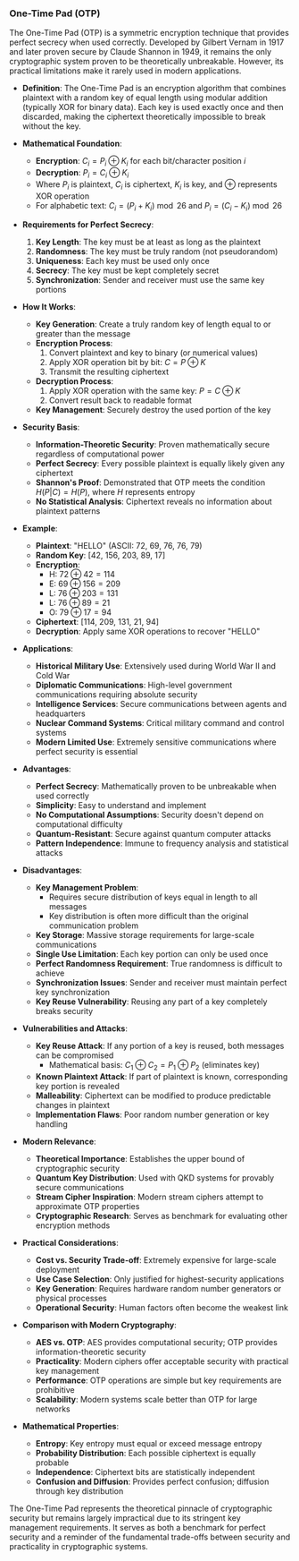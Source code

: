 ### One-Time Pad (OTP)

The One-Time Pad (OTP) is a symmetric encryption technique that provides perfect secrecy when used correctly. Developed by Gilbert Vernam in 1917 and later proven secure by Claude Shannon in 1949, it remains the only cryptographic system proven to be theoretically unbreakable. However, its practical limitations make it rarely used in modern applications.

- **Definition**: The One-Time Pad is an encryption algorithm that combines plaintext with a random key of equal length using modular addition (typically XOR for binary data). Each key is used exactly once and then discarded, making the ciphertext theoretically impossible to break without the key.
    
- **Mathematical Foundation**:
    
    - **Encryption**: $C_i = P_i \oplus K_i$ for each bit/character position $i$
    - **Decryption**: $P_i = C_i \oplus K_i$
    - Where $P_i$ is plaintext, $C_i$ is ciphertext, $K_i$ is key, and $\oplus$ represents XOR operation
    - For alphabetic text: $C_i = (P_i + K_i) \bmod 26$ and $P_i = (C_i - K_i) \bmod 26$
- **Requirements for Perfect Secrecy**:
    
    1. **Key Length**: The key must be at least as long as the plaintext
    2. **Randomness**: The key must be truly random (not pseudorandom)
    3. **Uniqueness**: Each key must be used only once
    4. **Secrecy**: The key must be kept completely secret
    5. **Synchronization**: Sender and receiver must use the same key portions
- **How It Works**:
    
    - **Key Generation**: Create a truly random key of length equal to or greater than the message
    - **Encryption Process**:
        1. Convert plaintext and key to binary (or numerical values)
        2. Apply XOR operation bit by bit: $C = P \oplus K$
        3. Transmit the resulting ciphertext
    - **Decryption Process**:
        1. Apply XOR operation with the same key: $P = C \oplus K$
        2. Convert result back to readable format
    - **Key Management**: Securely destroy the used portion of the key
- **Security Basis**:
    
    - **Information-Theoretic Security**: Proven mathematically secure regardless of computational power
    - **Perfect Secrecy**: Every possible plaintext is equally likely given any ciphertext
    - **Shannon's Proof**: Demonstrated that OTP meets the condition $H(P|C) = H(P)$, where $H$ represents entropy
    - **No Statistical Analysis**: Ciphertext reveals no information about plaintext patterns
- **Example**:
    
    - **Plaintext**: "HELLO" (ASCII: 72, 69, 76, 76, 79)
    - **Random Key**: [42, 156, 203, 89, 17]
    - **Encryption**:
        - H: $72 \oplus 42 = 114$
        - E: $69 \oplus 156 = 209$
        - L: $76 \oplus 203 = 131$
        - L: $76 \oplus 89 = 21$
        - O: $79 \oplus 17 = 94$
    - **Ciphertext**: [114, 209, 131, 21, 94]
    - **Decryption**: Apply same XOR operations to recover "HELLO"
- **Applications**:
    
    - **Historical Military Use**: Extensively used during World War II and Cold War
    - **Diplomatic Communications**: High-level government communications requiring absolute security
    - **Intelligence Services**: Secure communications between agents and headquarters
    - **Nuclear Command Systems**: Critical military command and control systems
    - **Modern Limited Use**: Extremely sensitive communications where perfect security is essential
- **Advantages**:
    
    - **Perfect Secrecy**: Mathematically proven to be unbreakable when used correctly
    - **Simplicity**: Easy to understand and implement
    - **No Computational Assumptions**: Security doesn't depend on computational difficulty
    - **Quantum-Resistant**: Secure against quantum computer attacks
    - **Pattern Independence**: Immune to frequency analysis and statistical attacks
- **Disadvantages**:
    
    - **Key Management Problem**:
        - Requires secure distribution of keys equal in length to all messages
        - Key distribution is often more difficult than the original communication problem
    - **Key Storage**: Massive storage requirements for large-scale communications
    - **Single Use Limitation**: Each key portion can only be used once
    - **Perfect Randomness Requirement**: True randomness is difficult to achieve
    - **Synchronization Issues**: Sender and receiver must maintain perfect key synchronization
    - **Key Reuse Vulnerability**: Reusing any part of a key completely breaks security
- **Vulnerabilities and Attacks**:
    
    - **Key Reuse Attack**: If any portion of a key is reused, both messages can be compromised
        - Mathematical basis: $C_1 \oplus C_2 = P_1 \oplus P_2$ (eliminates key)
    - **Known Plaintext Attack**: If part of plaintext is known, corresponding key portion is revealed
    - **Malleability**: Ciphertext can be modified to produce predictable changes in plaintext
    - **Implementation Flaws**: Poor random number generation or key handling
- **Modern Relevance**:
    
    - **Theoretical Importance**: Establishes the upper bound of cryptographic security
    - **Quantum Key Distribution**: Used with QKD systems for provably secure communications
    - **Stream Cipher Inspiration**: Modern stream ciphers attempt to approximate OTP properties
    - **Cryptographic Research**: Serves as benchmark for evaluating other encryption methods
- **Practical Considerations**:
    
    - **Cost vs. Security Trade-off**: Extremely expensive for large-scale deployment
    - **Use Case Selection**: Only justified for highest-security applications
    - **Key Generation**: Requires hardware random number generators or physical processes
    - **Operational Security**: Human factors often become the weakest link
- **Comparison with Modern Cryptography**:
    
    - **AES vs. OTP**: AES provides computational security; OTP provides information-theoretic security
    - **Practicality**: Modern ciphers offer acceptable security with practical key management
    - **Performance**: OTP operations are simple but key requirements are prohibitive
    - **Scalability**: Modern systems scale better than OTP for large networks
- **Mathematical Properties**:
    
    - **Entropy**: Key entropy must equal or exceed message entropy
    - **Probability Distribution**: Each possible ciphertext is equally probable
    - **Independence**: Ciphertext bits are statistically independent
    - **Confusion and Diffusion**: Provides perfect confusion; diffusion through key distribution

The One-Time Pad represents the theoretical pinnacle of cryptographic security but remains largely impractical due to its stringent key management requirements. It serves as both a benchmark for perfect security and a reminder of the fundamental trade-offs between security and practicality in cryptographic systems.